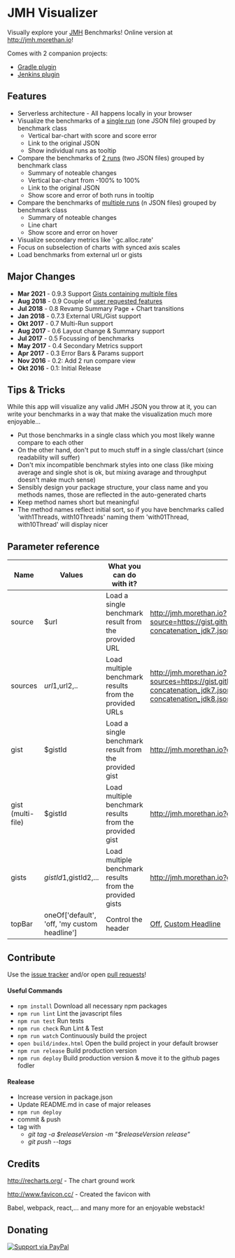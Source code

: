 # JMH Visualizer

Visually explore your [JMH](http://openjdk.java.net/projects/code-tools/jmh/) Benchmarks! Online version at http://jmh.morethan.io!

Comes with 2 companion projects:
- [Gradle plugin](https://github.com/jzillmann/gradle-jmh-report)
- [Jenkins plugin](https://github.com/jenkinsci/jmh-report-plugin)


## Features

- Serverless architecture - All happens locally in your browser
- Visualize the benchmarks of a [single run](http://jmh.morethan.io?example=single) (one JSON file) grouped by benchmark class
  - Vertical bar-chart with score and score error 
  - Link to the original JSON
  - Show individual runs as tooltip
- Compare the benchmarks of [2 runs](http://jmh.morethan.io?example=two) (two JSON files) grouped by benchmark class
  - Summary of noteable changes
  - Vertical bar-chart from -100% to 100%
  - Link to the original JSON
  - Show score and error of both runs in tooltip
- Compare the benchmarks of [multiple runs](http://jmh.morethan.io?example=multi) (n JSON files) grouped by benchmark class
  - Summary of noteable changes
  - Line chart
  - Show score and error on hover
- Visualize secondary metrics like '·gc.alloc.rate'
- Focus on subselection of charts with synced axis scales
- Load benchmarks from external url or gists


## Major Changes

- **Mar 2021** - 0.9.3 Support [Gists containing multiple files](https://github.com/jzillmann/jmh-visualizer/issues/33)
- **Aug 2018** - 0.9 Couple of [user requested features](https://github.com/jzillmann/jmh-visualizer/milestone/6?closed=1)
- **Jul 2018** - 0.8 Revamp Summary Page + Chart transitions
- **Jan 2018** - 0.7.3 External URL/Gist support
- **Okt 2017** - 0.7 Multi-Run support
- **Aug 2017** - 0.6 Layout change & Summary support
- **Jul 2017** - 0.5 Focussing of benchmarks
- **May 2017** - 0.4 Secondary Metrics support
- **Apr 2017** - 0.3 Error Bars & Params support
- **Nov 2016** - 0.2: Add 2 run compare view
- **Okt 2016** - 0.1: Initial Release


## Tips & Tricks

While this app will visualize any valid JMH JSON you throw at it, you can write your benchmarks in a way that make the visualization much more enjoyable...

- Put those benchmarks in a single class which you most likely wanne compare to each other
- On the other hand, don't put to much stuff in a single class/chart (since readability will suffer)
- Don't mix incompatible benchmark styles into one class (like mixing average and single shot is ok, but mixing avarage and throughput doesn't make much sense)
- Sensibly design your package structure, your class name and you methods names, those are reflected in the auto-generated charts
- Keep method names short but meaningful
- The method names reflect initial sort, so if you have benchmarks called 'with1Threads, with10Threads' naming them 'with01Thread, with10Thread' will display nicer


## Parameter reference

| Name | Values | What you can do with it? | Example |
| ------------- | ------------- | ------------- | ------------- |
| source | $url | Load a single benchmark result from the provided URL | http://jmh.morethan.io?source=https://gist.githubusercontent.com/jzillmann/7d23b2382911cc434754a23773b06598/raw/1bcad4bb64624d8a2be15114a4eee4c406c3ae95/string-concatenation_jdk7.json |
| sources | $url1,$url2,.. | Load multiple benchmark results from the provided URLs | http://jmh.morethan.io?sources=https://gist.githubusercontent.com/jzillmann/7d23b2382911cc434754a23773b06598/raw/1bcad4bb64624d8a2be15114a4eee4c406c3ae95/string-concatenation_jdk7.json,https://gist.githubusercontent.com/jzillmann/866d39d43b264f507a67368f2313baca/raw/d0ae1502e8c493e6814c83f2df345fecb763c078/string-concatenation_jdk8.json |
| gist | $gistId | Load a single benchmark result from the provided gist | http://jmh.morethan.io?gist=7d23b2382911cc434754a23773b06598 |
| gist (multi-file)| $gistId | Load multiple benchmark results from the provided gist | http://jmh.morethan.io?gist=4c9e282fff30b5fa455ae2496acf4e05 |
| gists | $gistId1,$gistId2,... | Load multiple benchmark results from the provided gists | http://jmh.morethan.io?gists=7d23b2382911cc434754a23773b06598,866d39d43b264f507a67368f2313baca |
| topBar | oneOf['default', 'off, 'my custom headline'] | Control the header | [Off](http://jmh.morethan.io?gist=7d23b2382911cc434754a23773b06598&topBar=off), [Custom Headline](http://jmh.morethan.io/?gist=7d23b2382911cc434754a23773b06598&topBar=Custom%20Headline) |


## Contribute

Use the [issue tracker](https://github.com/jzillmann/jmh-visualizer/issues) and/or open [pull requests](https://github.com/jzillmann/jmh-visualizer/pulls)!

#### Useful Commands

- ```npm install``` Download all necessary npm packages
- ```npm run lint``` Lint the javascript files
- ```npm run test``` Run tests
- ```npm run check``` Run Lint & Test
- ```npm run watch``` Continuously build the project
- ```open build/index.html``` Open the build project in your default browser
- ```npm run release``` Build production version
- ```npm run deploy``` Build production version & move it to the github pages fodler

#### Realease
- Increase version in package.json
- Update README.md in case of major releases
- ```npm run deploy```
- commit & push
- tag with
  - _git tag -a $releaseVersion -m "$releaseVersion release"_
  - _git push --tags_


## Credits

http://recharts.org/ - The chart ground work

http://www.favicon.cc/ - Created the favicon with

Babel, webpack, react,... and many more for an enjoyable webstack!


## Donating

[![Support via PayPal](https://cdn.rawgit.com/twolfson/paypal-github-button/1.0.0/dist/button.svg)](https://www.paypal.me/JohannesZillmann/5.4)

